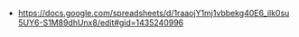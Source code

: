 - https://docs.google.com/spreadsheets/d/1raaojY1mj1vbbekg40E6_ilk0su5UY6-S1M89dhUnx8/edit#gid=1435240996
